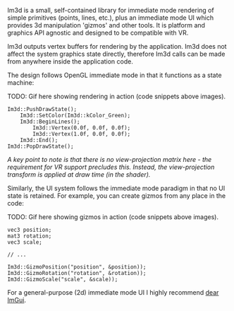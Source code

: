 Im3d is a small, self-contained library for immediate mode rendering of simple primitives (points, lines, etc.), plus an immediate mode UI which provides 3d manipulation 'gizmos' and other tools. It is platform and graphics API agnostic and designed to be compatible with VR.

Im3d outputs vertex buffers for rendering by the application. Im3d does not affect the system graphics state directly, therefore Im3d calls can be made from anywhere inside the application code.

The design follows OpenGL immediate mode in that it functions as a state machine:

TODO: Gif here showing rendering in action (code snippets above images).
```
Im3d::PushDrawState();
	Im3d::SetColor(Im3d::kColor_Green);
	Im3d::BeginLines();
		Im3d::Vertex(0.0f, 0.0f, 0.0f);
		Im3d::Vertex(1.0f, 0.0f, 0.0f);
	Im3d::End();
Im3d::PopDrawState();
```
_A key point to note is that there is no view-projection matrix here - the requirement for VR support precludes this. Instead, the view-projection transform is applied at draw time (in the shader)._

Similarly, the UI system follows the immediate mode paradigm in that no UI state is retained. For example, you can create gizmos from any place in the code:


TODO: Gif here showing gizmos in action (code snippets above images).
```
vec3 position;
mat3 rotation;
vec3 scale;

// ...

Im3d::GizmoPosition("position", &position));
Im3d::GizmoRotation("rotation", &rotation));
Im3d::GizmoScale("scale", &scale));
```

For a general-purpose (2d) immediate mode UI I highly recommend [dear ImGui](https://github.com/ocornut/imgui).